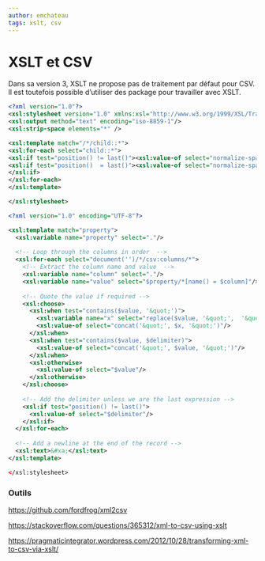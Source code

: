```yaml
---
author: emchateau
tags: xslt, csv
---
```


# XSLT et CSV

Dans sa version 3, XSLT ne propose pas de traitement par défaut pour CSV. Il est toutefois possible d’utiliser des package pour travailler avec XSLT.

```xml
<?xml version="1.0"?>
<xsl:stylesheet version="1.0" xmlns:xsl="http://www.w3.org/1999/XSL/Transform">
<xsl:output method="text" encoding="iso-8859-1"/>
<xsl:strip-space elements="*" />

<xsl:template match="/*/child::*">
<xsl:for-each select="child::*">
<xsl:if test="position() != last()"><xsl:value-of select="normalize-space(.)"/>,    </xsl:if>
<xsl:if test="position()  = last()"><xsl:value-of select="normalize-space(.)"/><xsl:text>&#xD;</xsl:text>
</xsl:if>
</xsl:for-each>
</xsl:template>

</xsl:stylesheet>
```

```xml
<?xml version="1.0" encoding="UTF-8"?>

<xsl:template match="property">
  <xsl:variable name="property" select="."/>
  
  <!-- Loop through the columns in order  -->
  <xsl:for-each select="document('')/*/csv:columns/*">
    <!-- Extract the column name and value  -->
    <xsl:variable name="column" select="."/>
    <xsl:variable name="value" select="$property/*[name() = $column]"/>
    
    <!-- Quote the value if required -->
    <xsl:choose>
      <xsl:when test="contains($value, '&quot;')">
        <xsl:variable name="x" select="replace($value, '&quot;',  '&quot;&quot;')"/>
        <xsl:value-of select="concat('&quot;', $x, '&quot;')"/>
      </xsl:when>
      <xsl:when test="contains($value, $delimiter)">
        <xsl:value-of select="concat('&quot;', $value, '&quot;')"/>
      </xsl:when>
      <xsl:otherwise>
        <xsl:value-of select="$value"/>
      </xsl:otherwise>
    </xsl:choose>
    
    <!-- Add the delimiter unless we are the last expression -->
    <xsl:if test="position() != last()">
      <xsl:value-of select="$delimiter"/>
    </xsl:if>
  </xsl:for-each>
  
  <!-- Add a newline at the end of the record -->
  <xsl:text>&#xa;</xsl:text>
</xsl:template>

</xsl:stylesheet>
```



### Outils

https://github.com/fordfrog/xml2csv

https://stackoverflow.com/questions/365312/xml-to-csv-using-xslt

https://pragmaticintegrator.wordpress.com/2012/10/28/transforming-xml-to-csv-via-xslt/